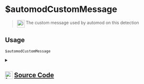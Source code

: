 # $automodCustomMessage
> <img align="top" src="https://upload.wikimedia.org/wikipedia/commons/thumb/e/e4/Infobox_info_icon.svg/160px-Infobox_info_icon.svg.png?20150409153300" alt="image" width="25" height="auto"> The custom message used by automod on this detection
## Usage
```
$automodCustomMessage
```
<details>
<summary>
    
## <img align="top" src="https://cdn4.iconfinder.com/data/icons/iconsimple-logotypes/512/github-512.png" alt="image" width="25" height="auto">  [Source Code](https://github.com/tryforge/ForgeScript-V2/blob/main/src/native/automodCustomMessage.ts)
    
</summary>
    
```ts
import { AutoModerationActionType } from "discord.js"
import { NativeFunction, Return } from "../structures"

export default new NativeFunction({
    name: "$automodCustomMessage",
    version: "1.2.0",
    description: "The custom message used by automod on this detection",
    unwrap: false,
    execute(ctx) {
        return Return.success(ctx.automod?.action.metadata.customMessage)
    },
})
```
    
</details>